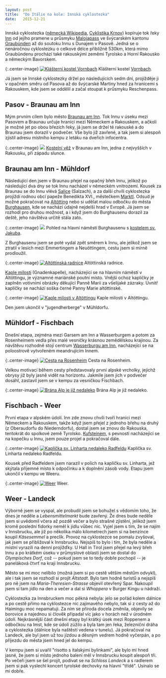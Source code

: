 ```yaml
---
layout: post
title:  "Do Itálie na kole: Innská cyklostezka"
date:   2015-12-21
---
```


Innská cyklostezka ([německá Wikipedia](https://de.wikipedia.org/wiki/Inn-Radweg),
[Cyklistika Krnov](http://www.cyklistikakrnov.com/Cyklotrasy/stezka-Innska.htm))
kopíruje tok řeky [Inn](https://cs.wikipedia.org/wiki/Inn) od jejího pramene
u průsmyku [Malojapass](https://en.wikipedia.org/wiki/Maloja_Pass) ve švýcarském
kantonu [Graubünden](https://cs.wikipedia.org/wiki/Graub%C3%BCnden) až
do soutoku Innu s Dunajem v Pasově. Jedná se o nenáročnou cyklostezku o celkové
délce přibližně 530km, která mimo Graubündenu prochází také rakouskými
zeměmi Tyrolsko a Horní Rakousko a německým Bavorskem. 

{:.center-image}
[![Klášterní kostel Vornbach](/images/vornbach_klasterni_kostel_thumbnail.JPG)](/images/vornbach_klasterni_kostel.JPG)
Klášterní kostel [Vornbach](https://de.wikipedia.org/wiki/Kloster_Vornbach).

Já jsem se Innské cyklostezky držel po následujících sedm dní, projížděje ji 
v opačném směru od Pasova až do švýcarské Martiny hned za hranicemi s Rakouskem,
kde jsem se oddělil a začal stoupat k průsmyku Reschenpass. 

Pasov - Braunau am Inn
---

Mým prvním cílem bylo město [Braunau am 
Inn](https://cs.wikipedia.org/wiki/Braunau_am_Inn). Tok Innu v úseku mezi Pasovem
a Braunau 
určuje hranici mezi Německem a Rakouskem, a ačkoli je možné jet po obou březích
řeky, já jsem se držel té rakouské a do Braunau jsem dorazil v podvečer. Vše bylo
již zavřené, a tak jsem si alespoň zjistil adresu místního kempu z letáku na dveřích
infocentra.

{:.center-image}
[![](/images/braunau_am_inn_kostelni_vez_thumbnail.JPG)](/images/braunau_am_inn_kostelni_vez.JPG)
[Kostelní věž](https://de.wikipedia.org/wiki/Stadtpfarrkirche_St._Stephan_(Braunau))
v Braunau am Inn, jedna z nejvyšších v Rakousku, při západu slunce.

Braunau am Inn - Mühldorf
---

Následující den jsem v Braunau přejel na opačný břeh Innu, jelikož po následující 
dva dny se tok Innu nacházel v německém vnitrozemí. Kousek za Braunau se do Innu
vlévá [Salice](https://cs.wikipedia.org/wiki/Salzach) (Salzach), a za další chvíli 
cyklostezka projíždí rodnou obcí papeže Benedikta XVI., městečkem 
[Marktl](https://cs.wikipedia.org/wiki/Marktl). Odsud je možné pokračovat na 
[Altötting](https://cs.wikipedia.org/wiki/Alt%C3%B6tting) nebo si udělat malou
odbočku do města [Burghausen](https://cs.wikipedia.org/wiki/Burghausen), kde
se nachází údajně nejdelší hrad v Evropě. Já jsem se rozhodl pro druhou možnost, a
i když jsem do Burghausenu dorazil za deště, jeho návštěva určitě stála zato.

{:.center-image}
[![](/images/burghausen_centrum_thumbnail.JPG)](/images/burghausen_centrum.JPG)
Pohled na hlavní náměstí Burghausenu s [kostelem sv. Jakuba](https://de.wikipedia.org/wiki/St._Jakob_(Burghausen)).

Z Burghausenu jsem se poté vydal zpět směrem k Innu, ale jelikož jsem se ztratil 
v lesích mezi Emmertingem a Neuöttingem, cestu jsem si mírně prodloužil. 

{:.center-image}
[![Altöttinská radnice](/images/altotting_radnice_thumbnail.JPG)](/images/altotting_radnice.JPG)
Altöttinská radnice.

[Kaple milosti](https://en.wikipedia.org/wiki/Shrine_of_Our_Lady_of_Alt%C3%B6tting)
(Gnadenkapelle), nacházející se na hlavním náměstí v Altöttingu, je významné 
mariánské poutní místo. Vnější ochoz kapličky je zaplněn votivními obrázky
děkující Panně Marii za všelijaké zázraky. Uvnitř kapličky se nachází soška
černé Panny Marie altöttinské.

{:.center-image}
[![Kaple milosti v Altöttingu](/images/altotting_gnadenkapelle_thumbnail.JPG)](/images/altotting_gnadenkapelle.JPG)
Kaple milosti v Altöttingu.

Den jsem ukončil v "jugendherberge" v Mühldorfu.

Mühldorf - Fischbach
---

Dnešní etapa, zejména mezi Garsem am Inn a Wasserburgem a potom za Rosenheimem 
vedla přes malé vesničky krásnou zemědělskou krajinou. Za návštěvu rozhodně stojí
centrum [Wasserburgu am Inn](https://cs.wikipedia.org/wiki/Wasserburg_am_Inn), 
nacházející se na poloostrově vytvořeném meandrujícím Innem.

{:.center-image}
[![Cesta na Rosenheim](/images/cesta_na_rosenheim_thumbnail.JPG)](/images/cesta_na_rosenheim.JPG)
Cesta na Rosenheim.

Velkou motivací během cesty představovaly první alpské vrcholky, jejichž obrysy již byly
jasně vidět na horizontu. Jakmile jsem jich v podvečer dosáhl, zastavil jsem se
v kempu za vesničkou Fischbach.

{:.center-image}
[![Brána Alp je již nedaleko](/images/alpska_brana_thumbnail.JPG)](/images/alpska_brana.JPG)
Brána Alp je již nedaleko.

Fischbach - Weer
---

První etapa v alpském údolí. Inn zde znovu chvíli tvoří hranici mezi Německem
a Rakouskem, takže když jsem přejel z jednoho břehu na druhý (z Oberaudorfu do
Niederndorfu), dostal jsem se znovu do Rakouska, tentokrát do spolkové země Tyrolsko. 
[Kufsteinem](https://cs.wikipedia.org/wiki/Kufstein), s pevností nacházející se
na kopečku u Innu, jsem pouze projel a pokračoval dále.

{:.center-image}
[![Kaplička sv. Linharta nedaleko Radfeldu](/images/radfeld_kapelle_st_leonhard_thumbnail.JPG)](/images/radfeld_kapelle_st_leonhard.JPG)
Kaplička sv. Linharta nedaleko Radfeldu.

Kousek před 
Radfeldem jsem narazil v polích na kapličku sv. Linharta, jež skýtala
příjemné místo k odpočinku a k doplnění zásob vody. Etapu jsem ukončil v kempu
ve Weeru.

{:.center-image}
[![Weer](/images/weer_kostel_thumbnail.JPG)](/images/weer_kostel.JPG)
Weer.

Weer - Landeck
---
Výborně jsem se vyspal, ale probudil jsem se bohužel s vědomím toho, že dnes je neděle 
a _Lebensmittelmarkt_ bude zavřený. Že dnes bude neděle jsem si uvědomil včera
až pozdě večer a bylo strašné zjistění, jelikož jsem
kromě poslední fidorky neměl k jídlu vůbec nic. Vyjel jsem s tím, že se najím v
Innsbrucku, ale již po několika málo kilometrech jsem si na benzínce koupil
_Käsesemmel_ a preclík. Provoz na cyklostezce se pomalu zvyšoval, jak jsem
se přibližoval k Innsbrucku. Nejspíš to bylo i tím, že byla neděle a místní
vyrazili na denní projížďky. U Hall in
Tirol jsem přejel na levý břeh Innu a po krátkém úseku v průmyslové oblasti jsem
se dostal do _Olympisches Dorf_, což -- pokud jsem se to tedy dobře pochopil --
je paneláková čtvrť na kraji Innsbrucku.

Město se mi moc nelíbilo (možná jsem si po cestě větším městům odvykl), ale i
tak jsem se rozhodl si projít _Altstadt_. Bylo tam hodně turistů a nejspíš pro
ně jsem na _Maria-Theresien-Strasse_ objevil otevřený Spar. Nakoupil jsem si
tam jídlo na den a večer a dal si _Whoppera_ v Burger Kingu u nádraží.

Cyklostezka za Innsbruckem moc pěkná nebyla: jelo se pořád kolem dálnice a po
cestě přímo na cyklostezce nic zajímavého nebylo, tak si z cesty až do Haimingu
moc nepamatuji. Za ním se příroda docela změnila, objevily se borovice a
najednou si člověk připadal víc jako v horách než v úrodném údolí. Nejkrásnější
část dnešní etapy byl krátký úsek mezi Roppenem a odbočkou na Imst, kde se údolí
zúžilo a byla tam jen řeka, železniční dráha a cyklostezka (dálnice byla
naštěstí vedena v tunelu). Já pokračoval na Landeck, ale byl jsem už tou jízdou
a děsným vedrem hodně vyčerpán, a po příjezdu do města jsem hned jel do kempu. 

V kempu jsem
si uvařil "risotto s italskými bylinkami", ale bylo mi hned jasné, že jsem si místo
jednoho balení měl v Innsbrucku koupit alespoň tři. Po večeři jsem se šel
projít, podívat se na _Schloss Landeck_ a s radlerem jsem si pak vyslechl koncert tyrolské
dechovky na hlavní "třídě". Usínalo se mi dobře.
